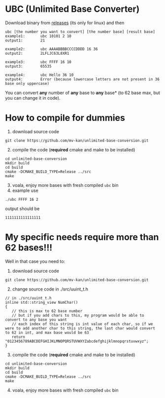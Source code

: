 # UBC (Unlimited Base Converter)

Download binary from [releases](https://github.com/mv-kan/unlimited-base-conversion/releases/) (its only for linux) and then 
```
ubc [the number you want to convert] [the number base] [result base]
example1:       ubc 10101 2 10
output1:        21

example2:       ubc AAAABBBBCCCCDDDD 16 36
output2:        2LFLJC63L8XR1

example3:       ubc FFFF 16 10
output3:        65535

example4:       ubc Hello 36 10
output4:        Error (because lowercase letters are not present in 36 base only uppercase)
```
You can convert **any** number of **any** base to **any** base* (to 62 base max, but you can change it in code).

# How to compile for dummies

1. download source code
```
git clone https://github.com/mv-kan/unlimited-base-conversion.git
```

2. compile the code (**required** cmake and make to be installed)
```
cd unlimited-base-conversion
mkdir build
cd build
cmake -DCMAKE_BUILD_TYPE=Release ../src
make
```
3. voala, enjoy more bases with fresh compiled `ubc` bin
4. example use 
```
./ubc FFFF 16 2
```
output should be 
```
1111111111111111
```
# My specific needs require more than 62 bases!!!

Well in that case you need to:
1. download source code
```
git clone https://github.com/mv-kan/unlimited-base-conversion.git
```
2. change source code in ./src/uuint_t.h
```
// in ./src/uuint_t.h
inline std::string_view NumChar()
{
   // this is max to 62 base number
   // but if you add chars to this, my program would be able to convert to any base you want
   // each index of this string is int value of each char, so if we were to add another char to this string, the last char would convert to 62 in int, and max base would be 63
   return "0123456789ABCDEFGHIJKLMNOPQRSTUVWXYZabcdefghijklmnopqrstuvwxyz";
}
```
3. compile the code (**required** cmake and make to be installed)
```
cd unlimited-base-conversion
mkdir build
cd build
cmake -DCMAKE_BUILD_TYPE=Release ../src
make
```
4. voala, enjoy more bases with fresh compiled `ubc` bin